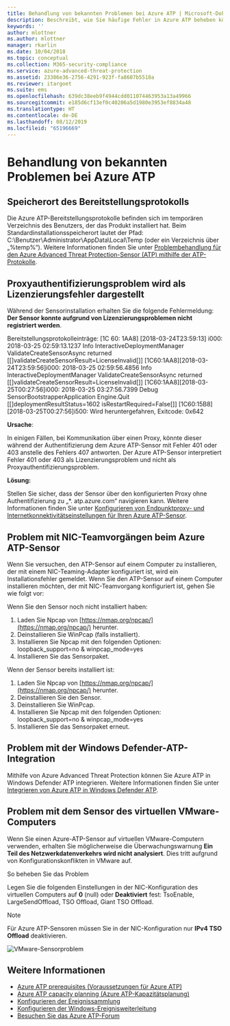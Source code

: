 ```yaml
---
title: Behandlung von bekannten Problemen bei Azure ATP | Microsoft-Dokumentation
description: Beschreibt, wie Sie häufige Fehler in Azure ATP beheben können.
keywords: ''
author: mlottner
ms.author: mlottner
manager: rkarlin
ms.date: 10/04/2018
ms.topic: conceptual
ms.collection: M365-security-compliance
ms.service: azure-advanced-threat-protection
ms.assetid: 23386e36-2756-4291-923f-fa8607b5518a
ms.reviewer: itargoet
ms.suite: ems
ms.openlocfilehash: 639dc38eeb9f4944cdd011074463953a13a49966
ms.sourcegitcommit: e185d6cf13ef0c40206a5d1980e3953ef8834a48
ms.translationtype: HT
ms.contentlocale: de-DE
ms.lasthandoff: 08/12/2019
ms.locfileid: "65196669"
---
```

# <a name="troubleshooting-azure-atp-known-issues"></a>Behandlung von bekannten Problemen bei Azure ATP 


## <a name="deployment-log-location"></a>Speicherort des Bereitstellungsprotokolls
 
Die Azure ATP-Bereitstellungsprotokolle befinden sich im temporären Verzeichnis des Benutzers, der das Produkt installiert hat. Beim Standardinstallationsspeicherort lautet der Pfad: C:\Benutzer\Administrator\AppData\Local\Temp (oder ein Verzeichnis über „%temp%“). Weitere Informationen finden Sie unter [Problembehandlung für den Azure Advanced Threat Protection-Sensor (ATP) mithilfe der ATP-Protokolle](troubleshooting-atp-using-logs.md).

## <a name="proxy-authentication-problem-presents-as-a-licensing-error"></a>Proxyauthentifizierungsproblem wird als Lizenzierungsfehler dargestellt

Während der Sensorinstallation erhalten Sie die folgende Fehlermeldung:  **Der Sensor konnte aufgrund von Lizenzierungsproblemen nicht registriert werden**.

Bereitstellungsprotokolleinträge: [1C 60: 1AA8] [2018-03-24T23:59:13] i000: 2018-03-25 02:59:13.1237 Info  InteractiveDeploymentManager ValidateCreateSensorAsync returned [\[]validateCreateSensorResult=LicenseInvalid[\]] [1C60:1AA8][2018-03-24T23:59:56]i000: 2018-03-25 02:59:56.4856 Info  InteractiveDeploymentManager ValidateCreateSensorAsync returned [\[]validateCreateSensorResult=LicenseInvalid[\]] [1C60:1AA8][2018-03-25T00:27:56]i000: 2018-03-25 03:27:56.7399 Debug SensorBootstrapperApplication Engine.Quit [\[]deploymentResultStatus=1602 isRestartRequired=False[\]] [1C60:15B8][2018-03-25T00:27:56]i500: Wird heruntergefahren, Exitcode: 0x642


**Ursache**:

In einigen Fällen, bei Kommunikation über einen Proxy, könnte dieser während der Authentifizierung dem Azure ATP-Sensor mit Fehler 401 oder 403 anstelle des Fehlers 407 antworten. Der Azure ATP-Sensor interpretiert Fehler 401 oder 403 als Lizenzierungsproblem und nicht als Proxyauthentifizierungsproblem. 

**Lösung:**

Stellen Sie sicher, dass der Sensor über den konfigurierten Proxy ohne Authentifizierung zu „*. atp.azure.com“ navigieren kann. Weitere Informationen finden Sie unter [Konfigurieren von Endpunktproxy- und Internetkonnektivitätseinstellungen für Ihren Azure ATP-Sensor](configure-proxy.md).




## Problem mit NIC-Teamvorgängen beim Azure ATP-Sensor <a name="nic-teaming"></a>

Wenn Sie versuchen, den ATP-Sensor auf einem Computer zu installieren, der mit einem NIC-Teaming-Adapter konfiguriert ist, wird ein Installationsfehler gemeldet. Wenn Sie den ATP-Sensor auf einem Computer installieren möchten, der mit NIC-Teamvorgang konfiguriert ist, gehen Sie wie folgt vor:

Wenn Sie den Sensor noch nicht installiert haben:

1.  Laden Sie Npcap von [https://nmap.org/npcap/](https://nmap.org/npcap/) herunter.
2.  Deinstallieren Sie WinPcap (falls installiert).
3.  Installieren Sie Npcap mit den folgenden Optionen: loopback_support=no & winpcap_mode=yes
4.  Installieren Sie das Sensorpaket.

Wenn der Sensor bereits installiert ist:

1.  Laden Sie Npcap von [https://nmap.org/npcap/](https://nmap.org/npcap/) herunter.
2.  Deinstallieren Sie den Sensor.
3.  Deinstallieren Sie WinPcap.
4.  Installieren Sie Npcap mit den folgenden Optionen: loopback_support=no & winpcap_mode=yes
5.  Installieren Sie das Sensorpaket erneut.

## <a name="windows-defender-atp-integration-issue"></a>Problem mit der Windows Defender-ATP-Integration

Mithilfe von Azure Advanced Threat Protection können Sie Azure ATP in Windows Defender ATP integrieren. Weitere Informationen finden Sie unter [Integrieren von Azure ATP in Windows Defender ATP](integrate-wd-atp.md). 

## <a name="vmware-virtual-machine-sensor-issue"></a>Problem mit dem Sensor des virtuellen VMware-Computers

Wenn Sie einen Azure-ATP-Sensor auf virtuellen VMware-Computern verwenden, erhalten Sie möglicherweise die Überwachungswarnung **Ein Teil des Netzwerkdatenverkehrs wird nicht analysiert**. Dies tritt aufgrund von Konfigurationskonflikten in VMware auf.

So beheben Sie das Problem

Legen Sie die folgenden Einstellungen in der NIC-Konfiguration des virtuellen Computers auf **0** (null) oder **Deaktiviert** fest: TsoEnable, LargeSendOffload, TSO Offload, Giant TSO Offload.
> [!NOTE]
> Für Azure ATP-Sensoren müssen Sie in der NIC-Konfiguration nur **IPv4 TSO Offload** deaktivieren.

 ![VMware-Sensorproblem](./media/vm-sensor-issue.png)

## <a name="see-also"></a>Weitere Informationen
- [Azure ATP prerequisites (Voraussetzungen für Azure ATP)](atp-prerequisites.md)
- [Azure ATP capacity planning (Azure ATP-Kapazitätsplanung)](atp-capacity-planning.md)
- [Konfigurieren der Ereignissammlung](configure-event-collection.md)
- [Konfigurieren der Windows-Ereignisweiterleitung](configure-event-forwarding.md)
- [Besuchen Sie das Azure ATP-Forum](https://aka.ms/azureatpcommunity)
